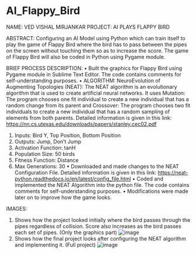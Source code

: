 # AI_Flappy_Bird

NAME: VED VISHAL MIRJANKAR
PROJECT: AI PLAYS FLAPPY BIRD

ABSTRACT: 
Configuring an AI Model using Python which can train itself to play the game of Flappy Bird where the bird has to pass between the pipes on the screen without touching them so as to increase the score. The game of Flappy Bird will also be coded in Python using Pygame module.

BRIEF PROCESS DESCRIPTION:
•	Built the graphics for Flappy Bird using Pygame module in Sublime Text Editor. The code contains comments for self-understanding purposes.
•	ALGORITHM: NeuroEvolution of Augmenting Topologies (NEAT):
The NEAT algorithm is an evolutionary algorithm that is used to create artificial neural networks. It uses Mutation: The program chooses one fit individual to create a new individual that has a random change from its parent and Crossover: The program chooses two fit individuals to create a new individual that has a random sampling of elements from both parents. Detailed information is given in this link: 
https://nn.cs.utexas.edu/downloads/papers/stanley.cec02.pdf
  1.	Inputs: Bird Y, Top Position, Bottom Position
  2.	Outputs: Jump, Don’t Jump
  3.	Activation Function: tanH
  4.	Population Size: 50 birds
  5.	Fitness Function: Distance
  6.	Max Generations: 30
•	Downloaded and made changes to the NEAT Configuration File. Detailed information is given in this link:
https://neat-python.readthedocs.io/en/latest/config_file.html
•	Coded and implemented the NEAT Algorithm into the python file. The code contains comments for self-understanding purposes.
•	Modifications were made later on to improve how the game looks.

IMAGES:
1.	Shows how the project looked initially where the bird passes through the pipes regardless of collision. Score also increases as the bird passes each set of pipes. (Only the graphics part)
![image](https://github.com/vmirjankar/AI_Flappy_Bird/assets/111427005/81729bc7-460c-4ffb-81f9-cda221bb0738)
2.	Shows how the final project looks after configuring the NEAT algorithm and implementing it. (Full project)
![image](https://github.com/vmirjankar/AI_Flappy_Bird/assets/111427005/7657bc50-36af-4427-b714-bcc85ecdaae8)





